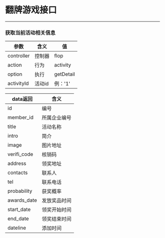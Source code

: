 # 翻牌游戏接口
---

### 获取当前活动相关信息
参数 | 含义 | 值
---|---|---
controller | 控制器 | flop
action | 行为 | activity
option | 执行 | getDetail
activityId | 活动id | 例：'1' 

data返回 | 含义
---|---
id | 编号
member_id | 所属企业编号
title | 活动名称
intro | 简介
image | 图片地址
verifi_code | 核销码
address | 领奖地址
contacts | 联系人
tel | 联系电话
probability | 获奖概率
awards_date | 发放奖品时间
start_date | 领奖开始时间
end_date | 领奖结束时间
dateline | 添加时间
